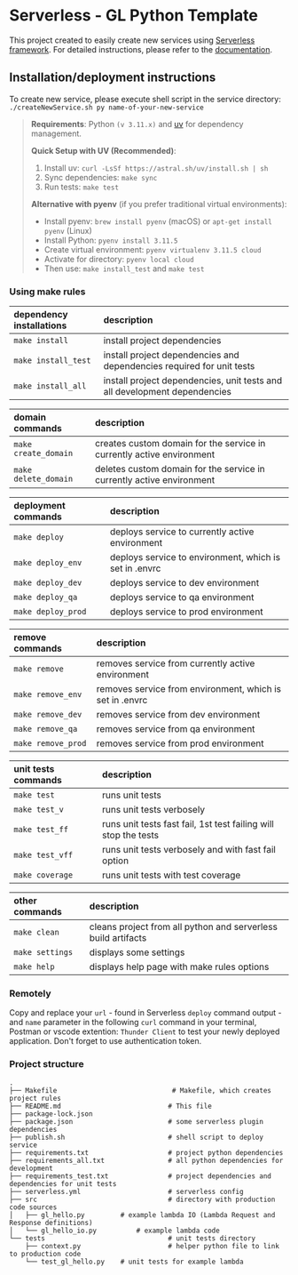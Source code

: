 # Serverless - GL Python Template
This project created to easily create new services using [Serverless framework](https://www.serverless.com/).
For detailed instructions, please refer to the [documentation](https://www.serverless.com/framework/docs/providers/aws/).

## Installation/deployment instructions
To create new service, please execute shell script in the service directory: `./createNewService.sh py name-of-your-new-service`

> **Requirements**: Python `(v 3.11.x)` and [uv](https://github.com/astral-sh/uv) for dependency management.
> 
> **Quick Setup with UV (Recommended)**:
> 1. Install uv: `curl -LsSf https://astral.sh/uv/install.sh | sh`
> 2. Sync dependencies: `make sync`
> 3. Run tests: `make test`
>
> **Alternative with pyenv** (if you prefer traditional virtual environments):
> - Install pyenv: `brew install pyenv` (macOS) or `apt-get install pyenv` (Linux)
> - Install Python: `pyenv install 3.11.5`
> - Create virtual environment: `pyenv virtualenv 3.11.5 cloud`
> - Activate for directory: `pyenv local cloud`
> - Then use: `make install_test` and `make test`


### Using make rules
| dependency installations | description                                                               |
| :----------------------- | :------------------------------------------------------------------------ |
| `make install`           | install project dependencies                                              |
| `make install_test`      | install project dependencies and dependencies required for unit tests     |
| `make install_all`       | install project dependencies, unit tests and all development dependencies |

| domain commands      | description                                                           |
| :------------------- | :-------------------------------------------------------------------- |
| `make create_domain` | creates custom domain for the service in currently active environment |
| `make delete_domain` | deletes custom domain for the service in currently active environment |

| deployment commands | description                                            |
| :------------------ | :----------------------------------------------------- |
| `make deploy`       | deploys service to currently active environment        |
| `make deploy_env`   | deploys service to environment, which is set in .envrc |
| `make deploy_dev`   | deploys service to dev environment                     |
| `make deploy_qa`    | deploys service to qa environment                      |
| `make deploy_prod`  | deploys service to prod environment                    |

| remove commands    | description                                              |
| :----------------- | :------------------------------------------------------- |
| `make remove`      | removes service from currently active environment        |
| `make remove_env`  | removes service from environment, which is set in .envrc |
| `make remove_dev`  | removes service from dev environment                     |
| `make remove_qa`   | removes service from qa environment                      |
| `make remove_prod` | removes service from prod environment                    |

| unit tests commands | description                                                     |
| :------------------ | :-------------------------------------------------------------- |
| `make test`         | runs unit tests                                                 |
| `make test_v`       | runs unit tests verbosely                                       |
| `make test_ff`      | runs unit tests fast fail, 1st test failing will stop the tests |
| `make test_vff`     | runs unit tests verbosely and with fast fail option             |
| `make coverage`     | runs unit tests with test coverage                              |

| other commands  | description                                                   |
| :-------------- | :------------------------------------------------------------ |
| `make clean`    | cleans project from all python and serverless build artifacts |
| `make settings` | displays some settings                                        |
| `make help`     | displays help page with make rules options                    |


### Remotely
Copy and replace your `url` - found in Serverless `deploy` command output - and `name` parameter in the following `curl` command in your terminal, Postman or vscode extention: `Thunder Client` to test your newly deployed application. Don't forget to use authentication token.

### Project structure

```
.
├── Makefile                             # Makefile, which creates project rules
├── README.md                           # This file
├── package-lock.json
├── package.json                        # some serverless plugin dependencies
├── publish.sh                          # shell script to deploy service
├── requirements.txt                    # project python dependencies
├── requirements_all.txt                # all python dependencies for development
├── requirements_test.txt               # project dependencies and dependencies for unit tests
├── serverless.yml                      # serverless config
├── src                                 # directory with production code sources
│   ├── gl_hello.py         # example lambda IO (Lambda Request and Response definitions)
│   └── gl_hello_io.py          # example lambda code
└── tests                               # unit tests directory
    ├── context.py                      # helper python file to link to production code
    └── test_gl_hello.py    # unit tests for example lambda

```
